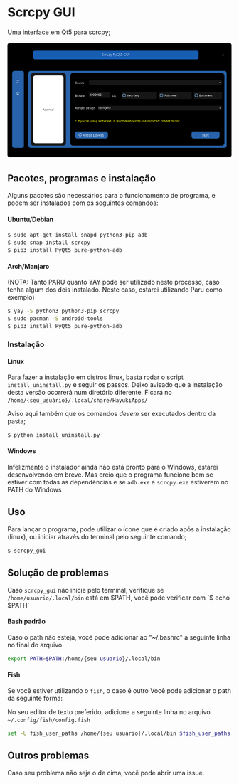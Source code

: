 # Scrcpy GUI
Uma interface em Qt5 para scrcpy;

![Demonstraç](demo.png)

## Pacotes, programas e instalação
Alguns pacotes são necessários para o funcionamento de programa, e podem ser instalados com os seguintes comandos:


#### Ubuntu/Debian

```sh
$ sudo apt-get install snapd python3-pip adb
$ sudo snap install scrcpy
$ pip3 install PyQt5 pure-python-adb
```


#### Arch/Manjaro
(NOTA: Tanto PARU quanto YAY pode ser utilizado neste processo, caso tenha algum dos dois instalado. Neste caso, estarei utilizando Paru como exemplo)

```sh
$ yay -S python3 python3-pip scrcpy
$ sudo pacman -S android-tools
$ pip3 install PyQt5 pure-python-adb
```


### Instalação

#### Linux
Para fazer a instalação em distros linux, basta rodar o script `install_uninstall.py` e seguir os passos.
Deixo avisado que a instalação desta versão ocorrerá num diretório diferente. Ficará no `/home/{seu_usuário}/.local/share/HayukiApps/`

Aviso aqui também que os comandos _devem_ ser executados dentro da pasta;
```sh
$ python install_uninstall.py
```

#### Windows
Infelizmente o instalador ainda não está pronto para o Windows, estarei desenvolvendo em breve. Mas creio que o programa funcione bem se estiver com todas as dependências e se `adb.exe` e `scrcpy.exe` estiverem no PATH do Windows


## Uso
Para lançar o programa, pode utilizar o ícone que é criado após a instalação (linux), ou iniciar através do terminal pelo seguinte comando;

```sh
$ scrcpy_gui
```



## Solução de problemas

Caso `scrcpy_gui` não inicie pelo terminal, verifique se `/home/usuario/.local/bin` está em $PATH, você pode verificar com `$ echo $PATH`

#### Bash padrão
Caso o path não esteja, você pode adicionar ao "~/.bashrc" a seguinte linha no final do arquivo
```sh
export PATH=$PATH:/home/{seu usuario}/.local/bin
```

#### Fish
Se você estiver utilizando o `fish`, o caso é outro
Você pode adicionar o path da seguinte forma:


No seu editor de texto preferido, adicione a seguinte linha no arquivo `~/.config/fish/config.fish`
```sh
set -U fish_user_paths /home/{seu usuário}/.local/bin $fish_user_paths
```

## Outros problemas
Caso seu problema não seja o de cima, você pode abrir uma issue.
